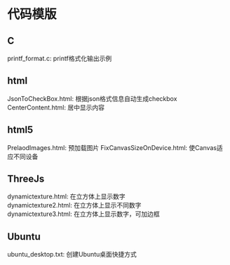 # 代码模版

## C
printf_format.c: printf格式化输出示例

## html 
JsonToCheckBox.html: 根据json格式信息自动生成checkbox  
CenterContent.html: 居中显示内容

## html5
PrelaodImages.html: 预加载图片
FixCanvasSizeOnDevice.html: 使Canvas适应不同设备

## ThreeJs
dynamictexture.html: 在立方体上显示数字  
dynamictexture2.html: 在立方体上显示不同数字  
dynamictexture3.html: 在立方体上显示数字，可加边框

## Ubuntu
ubuntu_desktop.txt: 创建Ubuntu桌面快捷方式